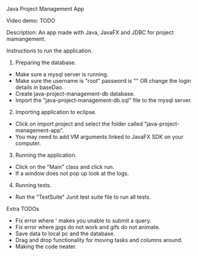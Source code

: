 Java Project Management App

Video demo: TODO

Description: An app made with Java, JavaFX and JDBC for project mamangement.

Instructions to run the application.

1. Preparing the database.

- Make sure a mysql server is running.
- Make sure the username is "root" password is "" OR change the login details in baseDao.
- Create java-project-management-db database.
- Import the "java-project-management-db.sql" file to the mysql server.

2. Importing application to eclipse.

- Click on import project and select the folder called "java-project-management-app".
- You may need to add VM arguments linked to JavaFX SDK on your computer.

3. Running the application.

- Click on the "Main" class and click run.
- If a window does not pop up look at the logs.

4. Running tests.

- Run the "TestSuite" Junit test suite file to run all tests.

Extra TODOs

- Fix error where ' makes you unable to submit a query.
- Fix error where jpgs do not work and gifs do not animate.
- Save data to local pc and the database.
- Drag and drop functionality for moving tasks and columns around.
- Making the code neater.
